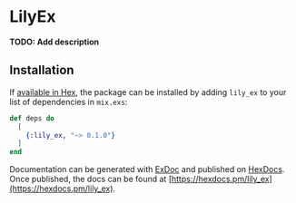 # LilyEx

**TODO: Add description**

## Installation

If [available in Hex](https://hex.pm/docs/publish), the package can be installed
by adding `lily_ex` to your list of dependencies in `mix.exs`:

```elixir
def deps do
  [
    {:lily_ex, "~> 0.1.0"}
  ]
end
```

Documentation can be generated with [ExDoc](https://github.com/elixir-lang/ex_doc)
and published on [HexDocs](https://hexdocs.pm). Once published, the docs can
be found at [https://hexdocs.pm/lily_ex](https://hexdocs.pm/lily_ex).

